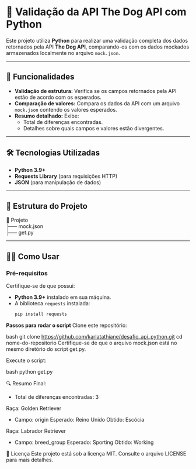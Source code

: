 # 🐍 Validação da API The Dog API com Python

Este projeto utiliza **Python** para realizar uma validação completa dos dados retornados pela API **The Dog API**, comparando-os com os dados mockados armazenados localmente no arquivo `mock.json`.

---

## 🚀 Funcionalidades

- **Validação de estrutura:** Verifica se os campos retornados pela API estão de acordo com os esperados.
- **Comparação de valores:** Compara os dados da API com um arquivo `mock.json` contendo os valores esperados.
- **Resumo detalhado:** Exibe:
  - Total de diferenças encontradas.
  - Detalhes sobre quais campos e valores estão divergentes.

---

## 🛠️ Tecnologias Utilizadas

- **Python 3.9+**
- **Requests Library** (para requisições HTTP)
- **JSON** (para manipulação de dados)

---

## 📂 Estrutura do Projeto

📁 Projeto   
├── mock.json   
├── get.py  


---

## 🐕‍🦺 Como Usar

### Pré-requisitos
Certifique-se de que possui:
- **Python 3.9+** instalado em sua máquina.
- A biblioteca `requests` instalada:
  ```bash
  pip install requests

**Passos para rodar o script**
Clone este repositório:

bash
git clone https://github.com/karlatathiane/desafio_api_python.git
cd nome-do-repositorio
Certifique-se de que o arquivo mock.json está no mesmo diretório do script get.py.

Execute o script:

bash
python get.py

🔍 Resumo Final:
- Total de diferenças encontradas: 3

Raça: Golden Retriever
  - Campo: origin
    Esperado: Reino Unido
    Obtido: Escócia

Raça: Labrador Retriever
  - Campo: breed_group
    Esperado: Sporting
    Obtido: Working

📜 Licença
Este projeto está sob a licença MIT. Consulte o arquivo LICENSE para mais detalhes.

